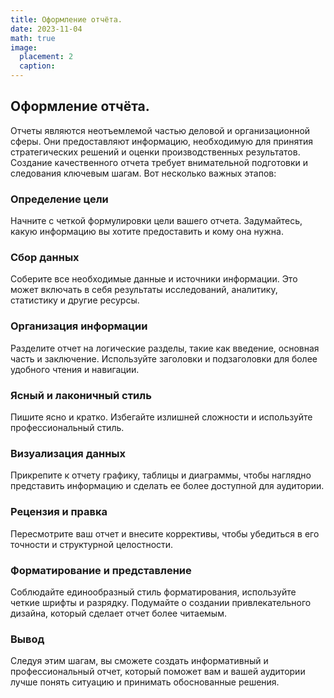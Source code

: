 ```yaml
---
title: Оформление отчёта.
date: 2023-11-04
math: true
image:
  placement: 2
  caption: 
---
```


## Оформление отчёта.

Отчеты являются неотъемлемой частью деловой и организационной сферы. Они предоставляют информацию, необходимую для принятия стратегических решений и оценки производственных результатов. Создание качественного отчета требует внимательной подготовки и следования ключевым шагам. Вот несколько важных этапов:

### Определение цели
Начните с четкой формулировки цели вашего отчета. Задумайтесь, какую информацию вы хотите предоставить и кому она нужна.

### Сбор данных 
Соберите все необходимые данные и источники информации. Это может включать в себя результаты исследований, аналитику, статистику и другие ресурсы.

### Организация информации
Разделите отчет на логические разделы, такие как введение, основная часть и заключение. Используйте заголовки и подзаголовки для более удобного чтения и навигации.

### Ясный и лаконичный стиль 
Пишите ясно и кратко. Избегайте излишней сложности и используйте профессиональный стиль.

### Визуализация данных
Прикрепите к отчету графику, таблицы и диаграммы, чтобы наглядно представить информацию и сделать ее более доступной для аудитории.

### Рецензия и правка
Пересмотрите ваш отчет и внесите коррективы, чтобы убедиться в его точности и структурной целостности.

### Форматирование и представление
Соблюдайте единообразный стиль форматирования, используйте четкие шрифты и разрядку. Подумайте о создании привлекательного дизайна, который сделает отчет более читаемым.

### Вывод
Следуя этим шагам, вы сможете создать информативный и профессиональный отчет, который поможет вам и вашей аудитории лучше понять ситуацию и принимать обоснованные решения.
